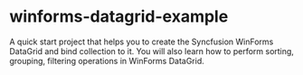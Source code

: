 # winforms-datagrid-example
A quick start project that helps you to create the Syncfusion WinForms DataGrid and bind collection to it. You will also learn  how to perform sorting, grouping, filtering operations in WinForms DataGrid.
